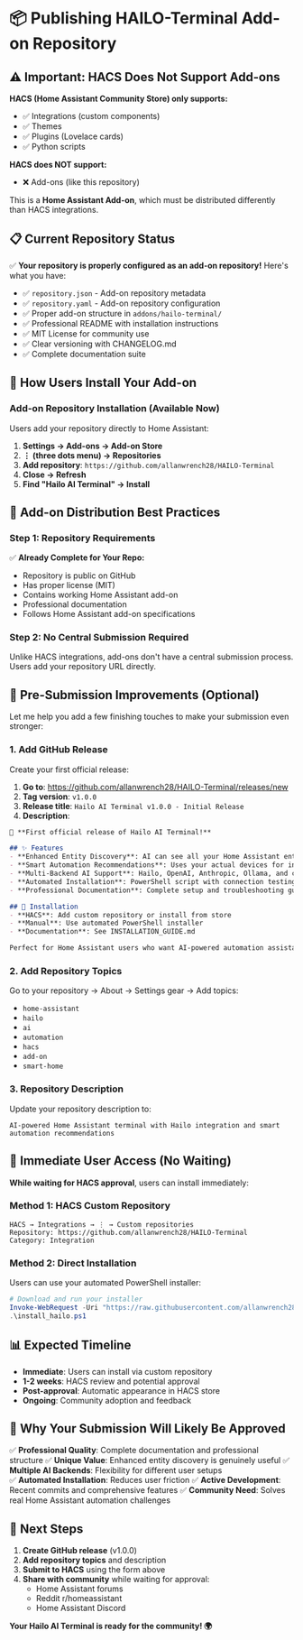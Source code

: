 # 📦 Publishing HAILO-Terminal Add-on Repository

## ⚠️ **Important: HACS Does Not Support Add-ons**

**HACS (Home Assistant Community Store) only supports:**
- ✅ Integrations (custom components)
- ✅ Themes
- ✅ Plugins (Lovelace cards)
- ✅ Python scripts

**HACS does NOT support:**
- ❌ Add-ons (like this repository)

This is a **Home Assistant Add-on**, which must be distributed differently than HACS integrations.

## 📋 **Current Repository Status**

✅ **Your repository is properly configured as an add-on repository!** Here's what you have:

- ✅ `repository.json` - Add-on repository metadata
- ✅ `repository.yaml` - Add-on repository configuration  
- ✅ Proper add-on structure in `addons/hailo-terminal/`
- ✅ Professional README with installation instructions
- ✅ MIT License for community use
- ✅ Clear versioning with CHANGELOG.md
- ✅ Complete documentation suite

## 🚀 **How Users Install Your Add-on**

### **Add-on Repository Installation (Available Now)**
Users add your repository directly to Home Assistant:

1. **Settings → Add-ons → Add-on Store**
2. **⋮ (three dots menu) → Repositories**
3. **Add repository**: `https://github.com/allanwrench28/HAILO-Terminal`
4. **Close → Refresh**
5. **Find "Hailo AI Terminal" → Install**

## 📝 **Add-on Distribution Best Practices**

### **Step 1: Repository Requirements**
✅ **Already Complete for Your Repo:**
- Repository is public on GitHub
- Has proper license (MIT)
- Contains working Home Assistant add-on
- Professional documentation
- Follows Home Assistant add-on specifications

### **Step 2: No Central Submission Required**
Unlike HACS integrations, add-ons don't have a central submission process. Users add your repository URL directly.

## 🎯 **Pre-Submission Improvements (Optional)**

Let me help you add a few finishing touches to make your submission even stronger:

### **1. Add GitHub Release**
Create your first official release:

1. **Go to**: https://github.com/allanwrench28/HAILO-Terminal/releases/new
2. **Tag version**: `v1.0.0`
3. **Release title**: `Hailo AI Terminal v1.0.0 - Initial Release`
4. **Description**:
```markdown
🎉 **First official release of Hailo AI Terminal!**

## ✨ Features
- **Enhanced Entity Discovery**: AI can see all your Home Assistant entities, integrations, and add-ons
- **Smart Automation Recommendations**: Uses your actual devices for intelligent suggestions
- **Multi-Backend AI Support**: Hailo, OpenAI, Anthropic, Ollama, and custom APIs
- **Automated Installation**: PowerShell script with connection testing
- **Professional Documentation**: Complete setup and troubleshooting guides

## 🚀 Installation
- **HACS**: Add custom repository or install from store
- **Manual**: Use automated PowerShell installer
- **Documentation**: See INSTALLATION_GUIDE.md

Perfect for Home Assistant users who want AI-powered automation assistance!
```

### **2. Add Repository Topics**
Go to your repository → About → Settings gear → Add topics:
- `home-assistant`
- `hailo`
- `ai`
- `automation`
- `hacs`
- `add-on`
- `smart-home`

### **3. Repository Description**
Update your repository description to:
```
AI-powered Home Assistant terminal with Hailo integration and smart automation recommendations
```

## 🌟 **Immediate User Access (No Waiting)**

**While waiting for HACS approval**, users can install immediately:

### **Method 1: HACS Custom Repository**
```
HACS → Integrations → ⋮ → Custom repositories
Repository: https://github.com/allanwrench28/HAILO-Terminal
Category: Integration
```

### **Method 2: Direct Installation**
Users can use your automated PowerShell installer:
```powershell
# Download and run your installer
Invoke-WebRequest -Uri "https://raw.githubusercontent.com/allanwrench28/HAILO-Terminal/main/install_clean.ps1" -OutFile "install_hailo.ps1"
.\install_hailo.ps1
```

## 📊 **Expected Timeline**

- **Immediate**: Users can install via custom repository
- **1-2 weeks**: HACS review and potential approval
- **Post-approval**: Automatic appearance in HACS store
- **Ongoing**: Community adoption and feedback

## 🎊 **Why Your Submission Will Likely Be Approved**

✅ **Professional Quality**: Complete documentation and professional structure
✅ **Unique Value**: Enhanced entity discovery is genuinely useful
✅ **Multiple AI Backends**: Flexibility for different user setups  
✅ **Automated Installation**: Reduces user friction
✅ **Active Development**: Recent commits and comprehensive features
✅ **Community Need**: Solves real Home Assistant automation challenges

## 🚀 **Next Steps**

1. **Create GitHub release** (v1.0.0)
2. **Add repository topics** and description
3. **Submit to HACS** using the form above
4. **Share with community** while waiting for approval:
   - Home Assistant forums
   - Reddit r/homeassistant
   - Home Assistant Discord

**Your Hailo AI Terminal is ready for the community! 🌍**